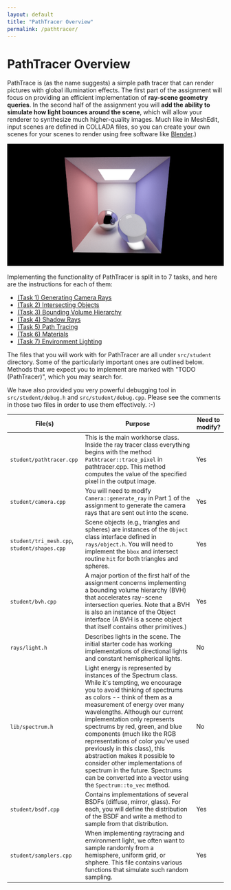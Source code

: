 ```yaml
---
layout: default
title: "PathTracer Overview"
permalink: /pathtracer/
---
```


# PathTracer Overview

PathTrace is (as the name suggests) a simple path tracer that can render pictures with global illumination effects. The first part of the assignment will focus on providing an efficient implementation of **ray-scene geometry queries**. In the second half of the assignment you will **add the ability to simulate how light bounces around the scene**, which will allow your renderer to synthesize much higher-quality images. Much like in MeshEdit, input scenes are defined in COLLADA files, so you can create your own scenes for your scenes to render using free software like [Blender](https://www.blender.org/).)

![CBsphere](new_results/32k_large.png)

Implementing the functionality of PathTracer is split in to 7 tasks, and here are the instructions for each of them:
- [(Task 1) Generating Camera Rays](camera_rays.md)
- [(Task 2) Intersecting Objects](intersecting_objects.md)
- [(Task 3) Bounding Volume Hierarchy](bounding_volume_hierarchy.md)
- [(Task 4) Shadow Rays](shadow_rays.md)
- [(Task 5) Path Tracing](path_tracing.md)
- [(Task 6) Materials](materials.md)
- [(Task 7) Environment Lighting](environment_lighting.md)

The files that you will work with for PathTracer are all under `src/student` directory. Some of the particularly important ones are outlined below. Methods that we expect you to implement are marked with "TODO (PathTracer)", which you may search for.

We have also provided you very powerful debugging tool in `src/student/debug.h` and `src/student/debug.cpp`. Please see the comments in those two files in order to use them effectively. :-)

| File(s)  |      Purpose      |  Need to modify? |
|----------|-------------------|------------------|
| `student/pathtracer.cpp` |  This is the main workhorse class. Inside the ray tracer class everything begins with the method `Pathtracer::trace_pixel` in pathtracer.cpp. This method computes the value of the specified pixel in the output image. | Yes |
| `student/camera.cpp` | You will need to modify `Camera::generate_ray` in Part 1 of the assignment to generate the camera rays that are sent out into the scene. |  Yes |
| `student/tri_mesh.cpp`, `student/shapes.cpp` | Scene objects (e.g., triangles and spheres) are instances of the `Object` class interface defined in `rays/object.h`. You will need to implement the `bbox` and intersect routine `hit` for both triangles and spheres. |   Yes |
|`student/bvh.cpp`|A major portion of the first half of the assignment concerns implementing a bounding volume hierarchy (BVH) that accelerates ray-scene intersection queries. Note that a BVH is also an instance of the Object interface (A BVH is a scene object that itself contains other primitives.)|Yes|
|`rays/light.h`|Describes lights in the scene. The initial starter code has working implementations of directional lights and constant hemispherical lights.|No|
|`lib/spectrum.h`|Light energy is represented by instances of the Spectrum class. While it's tempting, we encourage you to avoid thinking of spectrums as colors -- think of them as a measurement of energy over many wavelengths. Although our current implementation only represents spectrums by red, green, and blue components (much like the RGB representations of color you've used previously in this class), this abstraction makes it possible to consider other implementations of spectrum in the future. Spectrums can be converted into a vector using the `Spectrum::to_vec` method.| No|
|`student/bsdf.cpp`|Contains implementations of several BSDFs (diffuse, mirror, glass). For each, you will define the distribution of the BSDF and write a method to sample from that distribution.|Yes|
|`student/samplers.cpp`|When implementing raytracing and environment light, we often want to sample randomly from a hemisphere, uniform grid, or shphere. This file contains various functions that simulate such random sampling.|Yes|


